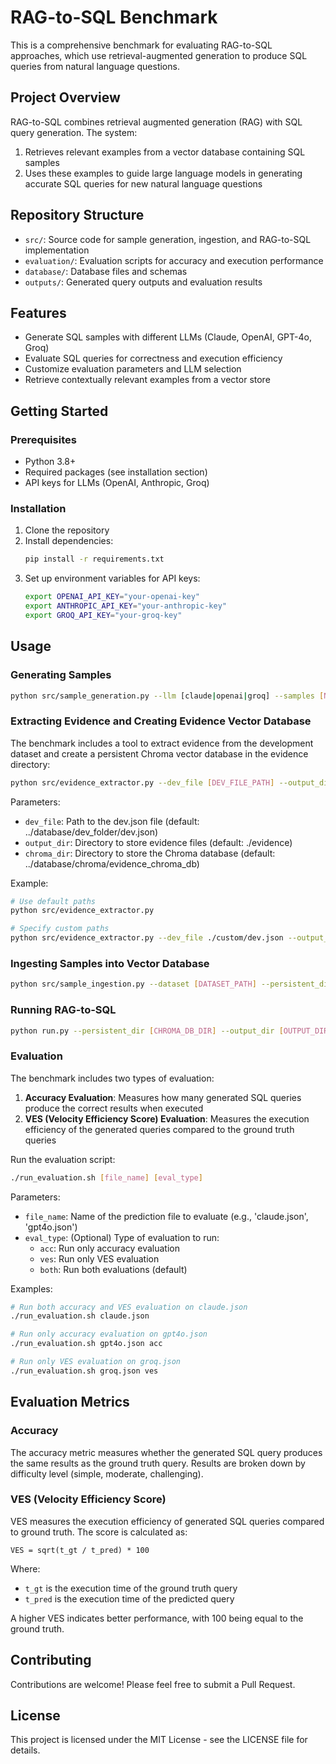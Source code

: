 # RAG-to-SQL Benchmark

This is a comprehensive benchmark for evaluating RAG-to-SQL approaches, which use retrieval-augmented generation to produce SQL queries from natural language questions.

## Project Overview

RAG-to-SQL combines retrieval augmented generation (RAG) with SQL query generation. The system:
1. Retrieves relevant examples from a vector database containing SQL samples
2. Uses these examples to guide large language models in generating accurate SQL queries for new natural language questions

## Repository Structure

- `src/`: Source code for sample generation, ingestion, and RAG-to-SQL implementation
- `evaluation/`: Evaluation scripts for accuracy and execution performance
- `database/`: Database files and schemas
- `outputs/`: Generated query outputs and evaluation results

## Features

- Generate SQL samples with different LLMs (Claude, OpenAI, GPT-4o, Groq)
- Evaluate SQL queries for correctness and execution efficiency
- Customize evaluation parameters and LLM selection
- Retrieve contextually relevant examples from a vector store

## Getting Started

### Prerequisites

- Python 3.8+
- Required packages (see installation section)
- API keys for LLMs (OpenAI, Anthropic, Groq)

### Installation

1. Clone the repository
2. Install dependencies:
   ```bash
   pip install -r requirements.txt
   ```
3. Set up environment variables for API keys:
   ```bash
   export OPENAI_API_KEY="your-openai-key"
   export ANTHROPIC_API_KEY="your-anthropic-key"
   export GROQ_API_KEY="your-groq-key"
   ```

## Usage

### Generating Samples

```bash
python src/sample_generation.py --llm [claude|openai|groq] --samples [NUM_SAMPLES] --output [OUTPUT_DIR]
```

### Extracting Evidence and Creating Evidence Vector Database

The benchmark includes a tool to extract evidence from the development dataset and create a persistent Chroma vector database in the evidence directory:

```bash
python src/evidence_extractor.py --dev_file [DEV_FILE_PATH] --output_dir [EVIDENCE_DIR] --chroma_dir [CHROMA_DB_DIR]
```

Parameters:
- `dev_file`: Path to the dev.json file (default: ../database/dev_folder/dev.json)
- `output_dir`: Directory to store evidence files (default: ./evidence)
- `chroma_dir`: Directory to store the Chroma database (default: ../database/chroma/evidence_chroma_db)

Example:
```bash
# Use default paths
python src/evidence_extractor.py

# Specify custom paths
python src/evidence_extractor.py --dev_file ./custom/dev.json --output_dir ./custom_evidence --chroma_dir ./custom_db
```

### Ingesting Samples into Vector Database

```bash
python src/sample_ingestion.py --dataset [DATASET_PATH] --persistent_dir [CHROMA_DB_DIR]
```

### Running RAG-to-SQL

```bash
python run.py --persistent_dir [CHROMA_DB_DIR] --output_dir [OUTPUT_DIR] --llm [openai|claude|groq] --input [INPUT_DATASET]
```

### Evaluation

The benchmark includes two types of evaluation:

1. **Accuracy Evaluation**: Measures how many generated SQL queries produce the correct results when executed
2. **VES (Velocity Efficiency Score) Evaluation**: Measures the execution efficiency of the generated queries compared to the ground truth queries

Run the evaluation script:

```bash
./run_evaluation.sh [file_name] [eval_type]
```

Parameters:
- `file_name`: Name of the prediction file to evaluate (e.g., 'claude.json', 'gpt4o.json')
- `eval_type`: (Optional) Type of evaluation to run:
  - `acc`: Run only accuracy evaluation
  - `ves`: Run only VES evaluation  
  - `both`: Run both evaluations (default)

Examples:

```bash
# Run both accuracy and VES evaluation on claude.json
./run_evaluation.sh claude.json

# Run only accuracy evaluation on gpt4o.json
./run_evaluation.sh gpt4o.json acc

# Run only VES evaluation on groq.json
./run_evaluation.sh groq.json ves
```

## Evaluation Metrics

### Accuracy

The accuracy metric measures whether the generated SQL query produces the same results as the ground truth query. Results are broken down by difficulty level (simple, moderate, challenging).

### VES (Velocity Efficiency Score)

VES measures the execution efficiency of generated SQL queries compared to ground truth. The score is calculated as:

```
VES = sqrt(t_gt / t_pred) * 100
```

Where:
- `t_gt` is the execution time of the ground truth query
- `t_pred` is the execution time of the predicted query

A higher VES indicates better performance, with 100 being equal to the ground truth.

## Contributing

Contributions are welcome! Please feel free to submit a Pull Request.

## License

This project is licensed under the MIT License - see the LICENSE file for details.